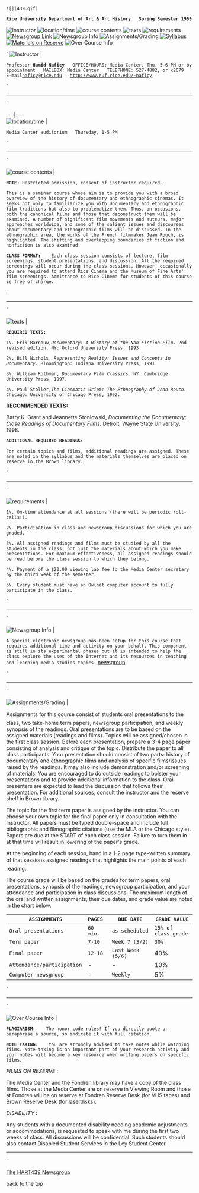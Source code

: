 `![](439.gif)`

**`Rice University Department of Art & Art History  
Spring Semester 1999`**



 ![Instructor](instructor.gif) ![location/time](location.gif) ![course
contents](contents.gif) ![texts](texts.gif) ![requirements](reqs.gif)
[![Newsgroup Link](news_link.gif)](news:rice.owlnews.hart439) ![Newsgroup
Info](news_info.gif) ![Assignments/Grading](assign.gif)
[![Syllabus](syllabus.gif)](syllabus.htm) [![Materials on
Reserve](reserve.gif)](reserve.htm) ![Over Course Info](other.gif)

`  ![Instructor](instructor.gif) |

`Professor `**`Hamid Naficy  
`**` OFFICE/HOURS: Media Center, Thu. 5-6 PM or by appointment  
MAILBOX: Media Center  
TELEPHONE: 527-4882, or x2079  
E-mail `[`naficy@rice.edu`](mailto:naficy@rice.edu)`  
`[`http://www.ruf.rice.edu/~naficy`](http://www.ruf.rice.edu/~naficy)

`

* * *

`  
  
---|---  
![location/time](location.gif) |

`Media Center auditorium  
Thursday, 1-5 PM`

`

* * *

`  
  
![course contents](contents.gif) |

**`NOTE:`**` Restricted admission, consent of instructor required.`

` This is a seminar course whose aim is to provide you with a broad overview
of the history of documentary and ethnographic cinemas. It seeks not only to
familiarize you with documentary and ethnographic film traditions but also to
problematize them. Thus, on occasions, both the canonical films and those that
deconstruct them will be examined. A number of significant film movements and
auteurs, major approaches worldwide, and some of the salient issues and
discourses about documentary and ethnographic films will be discussed. In the
ethnographic area, the works of the French filmmaker Jean Rouch, is
highlighted. The shifting and overlapping boundaries of fiction and nonfiction
is also examined. `

**`CLASS FORMAT:  
`**` Each class session consists of lecture, film screenings, student
presentations, and discussion. All the required screenings will occur during
the class sessions. However, occasionally you are required to attend Rice
Cinema and the Museum of Fine Arts' film screenings. Admittance to Rice Cinema
for students of this course is free of charge.`

`

* * *

`  
  
![texts](texts.gif) |

**`REQUIRED TEXTS:`**` `

` 1\. Erik Barnouw, `_`Documentary: A History of the Non-Fiction Fil`_` m. 2nd
revised edition. NY: Oxford University Press, 1993. `

`2\. Bill Nichols, `_`Representing Reality: Issues and Concepts in
Documentary.`_` Bloomington: Indiana University Press, 1991.`

`3\. William Rothman, `_`Documentary Film Classics`_`. NY: Cambridge
University Press, 1997.`

` 4\. Paul Stoller, `_`The Cinematic Griot: The Ethnography of Jean Rouch.`_`
Chicago: University of Chicago Press, 1992.`



**RECOMMENDED TEXTS:**

Barry K. Grant and Jeannette Stoniowski, _Documenting the Documentary: Close
Readings of Documentary Films._ Detroit: Wayne State University, 1998.



**`ADDITIONAL REQUIRED READINGS:`**

` For certain topics and films, additional readings are assigned. These are
noted in the syllabus and the materials themselves are placed on reserve in
the Brown library. `

`

* * *

`  
  
![requirements](reqs.gif) |

`1\. On-time attendance at all sessions (there will be periodic roll-calls!).
`

`2\. Participation in class and newsgroup discussions for which you are
graded. `

`3\. All assigned readings and films must be studied by all the students in
the class, not just the materials about which you make presentations. For
maximum effectiveness, all assigned readings should be read before the class
session to which they belong.`

`4\. Payment of a $20.00 viewing lab fee to the Media Center secretary by the
third week of the semester. `

`5\. Every student must have an Owlnet computer account to fully participate
in the class. `

`

* * *

`  
  
![Newsgroup Info](news_info.gif) |

`A special electronic newsgroup has been setup for this course that requires
additional time and activity on your behalf. This component is still in its
experimental phases but it is intended to help the class explore the uses of
the Internet and its resources in teaching and learning media studies topics.`
[newsgroup](news:rice.owlnews.hart439)

`

* * *

`  
  
![Assignments/Grading](assign.gif) |

Assignments for this course consist of students oral presentations to the
class, two take-home term papers, newsgroup participation, and weekly synopsis
of the readings. Oral presentations are to be based on the assigned materials
(readings and films). Topics will be assigned/chosen in the first class
session. Before each presentation, prepare a 3-4 page paper consisting of
analysis and critique of the topic. Distribute the paper to all class
participants. Your presentation should consist of two parts: history of
documentary and ethnographic films and analysis of specific films/issues
raised by the readings. It may also include demonstration and/or screening of
materials. You are encouraged to do outside readings to bolster your
presentations and to provide additional information to the class. Oral
presenters are expected to lead the discussion that follows their
presentation. For additional sources, consult the instructor and the reserve
shelf in Brown library.

The topic for the first term paper is assigned by the instructor. You can
choose your own topic for the final paper only in consultation with the
instructor. All papers must be typed double-space and include full
bibliographic and filmographic citations (use the MLA or the Chicago style).
Papers are due at the START of each class session. Failure to turn them in at
that time will result in lowering of the paper's grade.

At the beginning of each session, hand in a 1-2 page type-written summary of
that sessions assigned readings that highlights the main points of each
reading.

The course grade will be based on the grades for term papers, oral
presentations, synopsis of the readings, newsgroup participation, and your
attendance and participation in class discussions. The maximum length of the
oral and written assignments, their due dates, and grade value are noted in
the chart below.

|  `ASSIGNMENTS` |  `PAGES ` |  `DUE DATE` |  `GRADE VALUE`  
---|---|---|---  
`Oral presentations` |  `60 min.` |  `as scheduled` |  `15% of class grade`  
`Term paper` |  `7-10` |  `Week 7 (3/2)` |  `30%`  
`Final paper` |  `12-18` |  `Last Week (5/6)` |  40%  
`Attendance/participation` |  - |  - |  10%  
`Computer newsgroup` |  - |  `Weekly` |  5%  
  


`

* * *

`  
  
![Over Course Info](other.gif) |

**`PLAGIARISM:  
`**` The honor code rules! If you directly quote or paraphrase a source, so
indicate it with full citation.`

**`NOTE TAKING:  
`**` You are strongly advised to take notes while watching films. Note-taking
is an important part of your research activity and your notes will become a
key resource when writing papers on specific films.`

_FILMS ON RESERVE_ :

The Media Center and the Fondren library may have a copy of the class films.
Those at the Media Center are on reserve in Viewing Room and those at Fondren
will be on reserve at Fondren Reserve Desk (for VHS tapes) and Brown Reserve
Desk (for laserdisks).



_DISABILITY_ :

Any students with a documented disability needing academic adjustments or
accommodations, is requested to speak with me during the first two weeks of
class. All discussions will be confidential. Such students should also contact
Disabled Student Services in the Ley Student Center.  
  
* * *

`

[The HART439 Newsgroup](news:rice.owlnews.hart439)

back to the top










